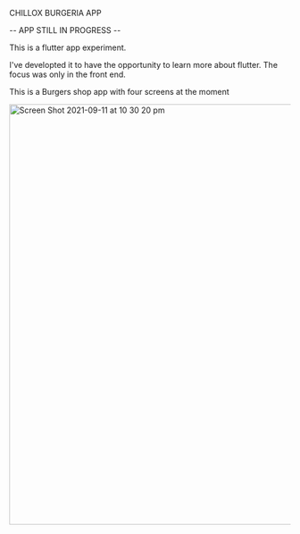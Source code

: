 CHILLOX BURGERIA APP  

-- APP STILL IN PROGRESS --

This is a flutter app experiment.

I've developted it to have the opportunity to learn more about flutter.
The focus was only in the front end. 

This is a Burgers shop app with four screens at the moment


<img width="752" alt="Screen Shot 2021-09-11 at 10 30 20 pm" src="https://user-images.githubusercontent.com/85221055/132947943-478891b0-5b7a-439d-bfd3-cfab604e8299.png">

